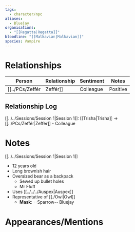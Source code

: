 ```yaml
---
tags:
  - character/npc
aliases:
  - Bluejay
organisations:
  - "[[Regatta|Regatta]]"
bloodline: "[[Malkavian|Malkavian]]"
species: Vampire
---
```

# Relationships
| Person     | Relationship | Sentiment | Notes |
| ---------- | ------------ | --------- | ----- |
| [[../PCs/Zeffér|Zeffér]] | Colleague    | Positive  |       |
## Relationship Log
[[../../Sessions/Session 1|Session 1]]: [[Trisha|Trisha]] -> [[../PCs/Zeffér|Zeffér]] - Colleague

# Notes
[[../../Sessions/Session 1|Session 1]]
- 12 years old
- Long brownish hair
- Oversized bear as a backpack
	- Sewed up bullet holes
	- Mr Fluff
- Uses [[../../../Auspex|Auspex]]
- Representative of [[./Owl|Owl]]
	- **Mask**: --Sparrow-- Bluejay

# Appearances/Mentions

